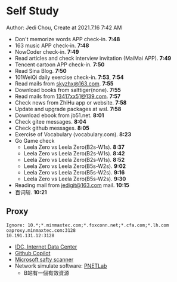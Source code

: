 # Self Study

Author: Jedi Chou, Create at 2021.7.16 7:42 AM

* Don't memorize words APP check-in. **7:48**
* 163 music APP check-in. **7:48**
* NowCoder check-in. **7:49**
* Read articles and check interview invitation (MaiMai APP). **7:49**
* Tencent cartoon APP check-in. **7:50**
* Read Sina Blog. **7:50**
* 101WeiQi daily exercise check-in. **7:53**, **7:54**
* Read mails from skyzhx@163.com. **7:55**
* Download books from salttiger(none). **7:55**
* Read mails from 13417xx51@139.com. **7:57**
* Check news from ZhiHu app or website. **7:58**
* Update and upgrade packages at wsl. **7:58**
* Download ebook from jb51.net. **8:01**
* Check gitee messages. **8:04**
* Check github messages. **8:05**
* Exercise of Vocabulary (vocabulary.com). **8:23**
* Go Game check
  * Leela Zero vs Leela Zero(B2s-W1s). **8:37**
  * Leela Zero vs Leela Zero(B2s-W1s). **8:42**
  * Leela Zero vs Leela Zero(B2s-W1s). **8:52**
  * Leela Zero vs Leela Zero(B5s-W2s). **9:02**
  * Leela Zero vs Leela Zero(B5s-W2s). **9:16**
  * Leela Zero vs Leela Zero(B5s-W2s). **9:30**
* Reading mail from jedigit@163.com mail. **10:15**
* 百词斩. **10:21**

## Proxy

```memo
Ignore: 10.*;*.minmaxtec.com;*.foxconn.net;*.cfa.com;*.lh.com
oaproxy.minmaxtec.com:3128
10.191.131.12:3128
```

* [IDC, Internet Data Center](https://en.wikipedia.org/wiki/Data_center)
* [Github Copilot](https://copilot.github.com/)
* [Microsoft safty scanner](https://docs.microsoft.com/zh-cn/windows/security/threat-protection/intelligence/safety-scanner-download)
* Network simulate software: [PNETLab](https://pnetlab.com/pages/main)
  * B站有一個有效資源
